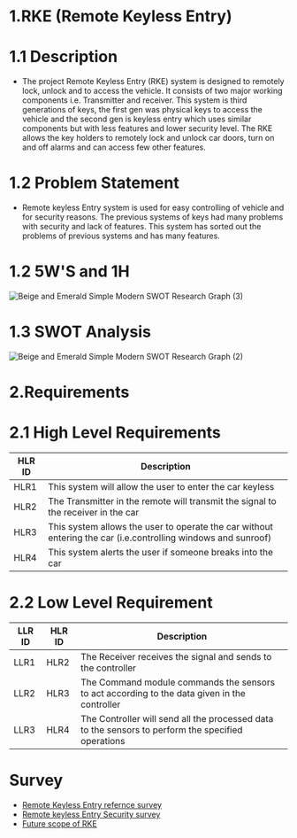 # 1.RKE (Remote Keyless Entry)
 # 1.1 Description
  * The project Remote Keyless Entry (RKE) system is designed to remotely lock, unlock  and to access the vehicle. It consists of two major working components i.e. Transmitter and receiver. This system is third generations of keys, the first gen was  physical keys to access the vehicle and the second gen is keyless entry which uses  similar components but with less features and lower security level. The RKE allows the key holders to remotely lock and unlock car doors, turn on and off alarms and  can access few other features.
 # 1.2 Problem Statement
  * Remote keyless Entry system is used for easy controlling of vehicle and for security reasons. The previous systems of keys had many problems with security and lack of features. This system has sorted out the problems of previous systems and has many features.
  # 1.2 5W'S and 1H
  ![Beige and Emerald Simple Modern SWOT Research Graph (3)](https://user-images.githubusercontent.com/98879001/157755465-bba66aeb-cda4-484b-9b15-bef040721d48.png)

  # 1.3 SWOT Analysis
  ![Beige and Emerald Simple Modern SWOT Research Graph (2)](https://user-images.githubusercontent.com/98879001/157751157-9ee77acc-d9e1-4cdc-93f3-15eb9c2715b9.png)

# 2.Requirements
# 2.1 High Level Requirements
 | HLR ID | Description|
 |--------| -----------|
 |  HLR1  | This system will allow the user to enter the car keyless |
 |  HLR2  | The Transmitter in the remote will transmit the signal to the receiver in the car|
 |  HLR3  | This system allows the user to operate the car without entering the car (i.e.controlling windows and sunroof)|
 |  HLR4  | This system alerts the user if someone breaks into the car|
 
# 2.2 Low Level Requirement
 | LLR ID | HLR ID | Description |
 |--------|--------|-------------|
 | LLR1 | HLR2 | The Receiver receives the signal and sends to the controller|
 | LLR2 | HLR3 | The Command module commands the sensors to act according to the data given in the controller|
 | LLR3 | HLR4 | The Controller will send all the processed data to the sensors to perform the specified operations|
 # Survey
 * [Remote Keyless Entry refernce survey](https://www.sciencedirect.com/topics/engineering/keyless-entry-system)
 * [Remote keyless Entry Security survey ](https://illmatics.com/remote%20attack%20surfaces.pdf)
 * [Future scope of RKE ](https://www.globenewswire.com/news-release/2021/07/02/2256984/0/en/Automotive-Keyless-Entry-Systems-Market-Size-2021-Is-Projected-to-Reach-USD-3-061-4-million-by-2028-Exhibiting-a-CAGR-of-12-2.html)



 
